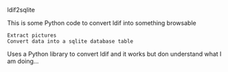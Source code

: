 
ldif2sqlite

This is some Python code to convert ldif into something browsable

    Extract pictures
    Convert data into a sqlite database table

Uses a Python library to convert ldif and it works but don understand what I am doing...

